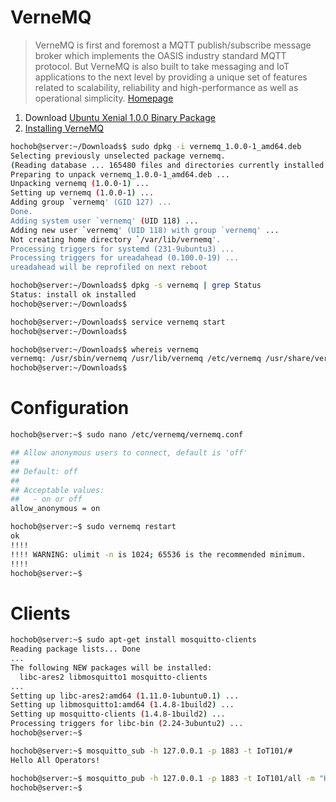 # VerneMQ

> VerneMQ is first and foremost a MQTT publish/subscribe message broker which implements the OASIS industry standard MQTT protocol. But VerneMQ is also built to take messaging and IoT applications to the next level by providing a unique set of features related to scalability, reliability and high-performance as well as operational simplicity. [Homepage](https://vernemq.com/)

1. Download [Ubuntu Xenial 1.0.0 Binary Package](https://bintray.com/artifact/download/erlio/vernemq/deb/xenial/vernemq_1.0.0-1_amd64.deb)
2. [Installing VerneMQ](https://vernemq.com/docs/installation/)


```sh
hochob@server:~/Downloads$ sudo dpkg -i vernemq_1.0.0-1_amd64.deb
Selecting previously unselected package vernemq.
(Reading database ... 165480 files and directories currently installed.)
Preparing to unpack vernemq_1.0.0-1_amd64.deb ...
Unpacking vernemq (1.0.0-1) ...
Setting up vernemq (1.0.0-1) ...
Adding group `vernemq' (GID 127) ...
Done.
Adding system user `vernemq' (UID 118) ...
Adding new user `vernemq' (UID 118) with group `vernemq' ...
Not creating home directory `/var/lib/vernemq'.
Processing triggers for systemd (231-9ubuntu3) ...
Processing triggers for ureadahead (0.100.0-19) ...
ureadahead will be reprofiled on next reboot
```

```sh
hochob@server:~/Downloads$ dpkg -s vernemq | grep Status
Status: install ok installed
hochob@server:~/Downloads$ 
```

```sh
hochob@server:~/Downloads$ service vernemq start
hochob@server:~/Downloads$ 
```

```sh
hochob@server:~/Downloads$ whereis vernemq
vernemq: /usr/sbin/vernemq /usr/lib/vernemq /etc/vernemq /usr/share/vernemq
hochob@server:~/Downloads$ 
```

# Configuration

```sh
hochob@server:~$ sudo nano /etc/vernemq/vernemq.conf
```

```sh
## Allow anonymous users to connect, default is 'off'
##
## Default: off
##
## Acceptable values:
##   - on or off
allow_anonymous = on
```

```sh
hochob@server:~$ sudo vernemq restart
ok
!!!!
!!!! WARNING: ulimit -n is 1024; 65536 is the recommended minimum.
!!!!
hochob@server:~$ 
```

# Clients

```sh
hochob@server:~$ sudo apt-get install mosquitto-clients
Reading package lists... Done
...
The following NEW packages will be installed:
  libc-ares2 libmosquitto1 mosquitto-clients
...
Setting up libc-ares2:amd64 (1.11.0-1ubuntu0.1) ...
Setting up libmosquitto1:amd64 (1.4.8-1build2) ...
Setting up mosquitto-clients (1.4.8-1build2) ...
Processing triggers for libc-bin (2.24-3ubuntu2) ...
hochob@server:~$ 
```

```sh
hochob@server:~$ mosquitto_sub -h 127.0.0.1 -p 1883 -t IoT101/#
Hello All Operators!
```

```sh
hochob@server:~$ mosquitto_pub -h 127.0.0.1 -p 1883 -t IoT101/all -m "Hello All Operators!"
hochob@server:~$ 
```

